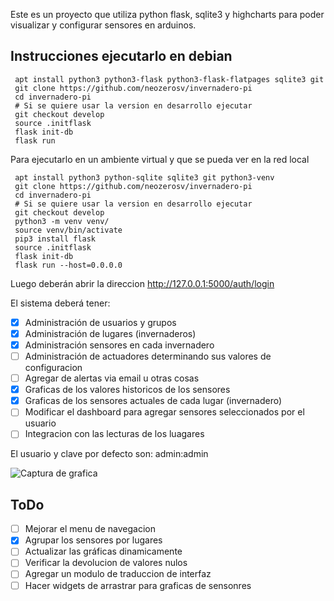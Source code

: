 
Este es un proyecto que utiliza python flask, sqlite3 y highcharts para poder visualizar y configurar sensores en arduinos.

## Instrucciones ejecutarlo en  debian

```
 apt install python3 python3-flask python3-flask-flatpages sqlite3 git
 git clone https://github.com/neozerosv/invernadero-pi
 cd invernadero-pi
 # Si se quiere usar la version en desarrollo ejecutar 
 git checkout develop
 source .initflask 
 flask init-db
 flask run
```
Para ejecutarlo en un ambiente virtual y que se pueda ver en la red local
```
 apt install python3 python-sqlite sqlite3 git python3-venv
 git clone https://github.com/neozerosv/invernadero-pi
 cd invernadero-pi
 # Si se quiere usar la version en desarrollo ejecutar
 git checkout develop
 python3 -m venv venv/
 source venv/bin/activate
 pip3 install flask
 source .initflask
 flask init-db
 flask run --host=0.0.0.0
```
Luego deberán abrir la direccion http://127.0.0.1:5000/auth/login


El sistema deberá tener:
- [X] Administración de usuarios y grupos
- [X] Administración de lugares (invernaderos) 
- [X] Administración sensores en cada invernadero
- [ ] Administración de actuadores determinando sus valores de configuracion
- [ ] Agregar de alertas via email u otras cosas
- [X] Graficas de los valores historicos de los sensores
- [X] Graficas de los sensores actuales de cada lugar (invernadero)
- [ ] Modificar el dashboard para agregar sensores seleccionados por el usuario
- [ ] Integracion con las lecturas de los luagares

El usuario y clave por defecto son: admin:admin


![Captura de grafica](https://github.com/neozerosv/invernadero-pi/raw/develop/images/invernadero-pi-grafica-bruto.png)

## ToDo
- [ ] Mejorar el menu de navegacion
- [X] Agrupar los sensores por lugares
- [ ] Actualizar las gráficas dinamicamente
- [ ] Verificar la devolucion de valores nulos
- [ ] Agregar un modulo de traduccion de interfaz
- [ ] Hacer widgets de arrastrar para graficas de sensonres
